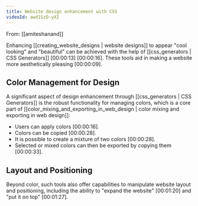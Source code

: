```yaml
---
title: Website design enhancement with CSS
videoId: awd1SzD-yXI
---
```


From: [[amiteshanand]] <br/> 

Enhancing [[creating_website_designs | website designs]] to appear "cool looking" and "beautiful" can be achieved with the help of [[css_generators | CSS Generators]] <a class="yt-timestamp" data-t="00:00:13">[00:00:13]</a> <a class="yt-timestamp" data-t="00:00:16">[00:00:16]</a>. These tools aid in making a website more aesthetically pleasing <a class="yt-timestamp" data-t="00:00:09">[00:00:09]</a>.

## Color Management for Design

A significant aspect of design enhancement through [[css_generators | CSS Generators]] is the robust functionality for managing colors, which is a core part of [[color_mixing_and_exporting_in_web_design | color mixing and exporting in web design]]:
*   Users can apply colors <a class="yt-timestamp" data-t="00:00:16">[00:00:16]</a>.
*   Colors can be copied <a class="yt-timestamp" data-t="00:00:28">[00:00:28]</a>.
*   It is possible to create a mixture of two colors <a class="yt-timestamp" data-t="00:00:28">[00:00:28]</a>.
*   Selected or mixed colors can then be exported by copying them <a class="yt-timestamp" data-t="00:00:33">[00:00:33]</a>.

## Layout and Positioning

Beyond color, such tools also offer capabilities to manipulate website layout and positioning, including the ability to "expand the website" <a class="yt-timestamp" data-t="00:01:20">[00:01:20]</a> and "put it on top" <a class="yt-timestamp" data-t="00:01:27">[00:01:27]</a>.